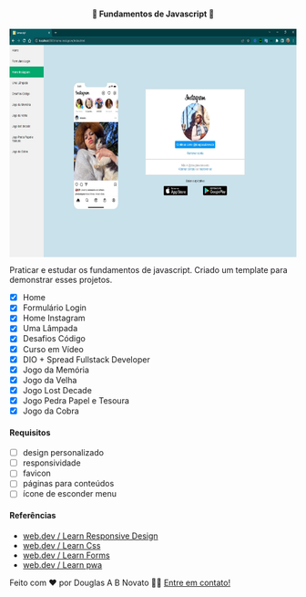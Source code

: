 <h4 align="center"> 
	🚧 Fundamentos de Javascript 🚀
</h4>

<p align="center" style="display: flex; align-items: flex-start; justify-content: center;">
  <img alt="versão 1 do projeto" title="#Fundamentos-de-Javascript" src="./.github/menu-responsive.jpg" height="400px">
</p>  

Praticar e estudar os fundamentos de javascript.
Criado um template para demonstrar esses projetos.

- [x] Home
- [x] Formulário Login
- [x] Home Instagram
- [x] Uma Lâmpada
- [x] Desafios Código
- [x] Curso em Vídeo
- [x] DIO + Spread Fullstack Developer
- [x] Jogo da Memória
- [x] Jogo da Velha
- [x] Jogo Lost Decade
- [x] Jogo Pedra Papel e Tesoura
- [x] Jogo da Cobra 

#### Requisitos

- [ ] design personalizado
- [ ] responsividade
- [ ] favicon
- [ ] páginas para conteúdos
- [ ] ícone de esconder menu

#### Referências 
- [web.dev / Learn Responsive Design](https://web.dev/learn/design/)
- [web.dev / Learn Css](https://web.dev/learn/css/)
- [web.dev / Learn Forms](https://web.dev/learn/forms/)
- [web.dev / Learn pwa](https://web.dev/learn/pwa/)

Feito com ❤️ por Douglas A B Novato 👋🏽 [Entre em contato!](https://www.linkedin.com/in/douglasabnovato/)
